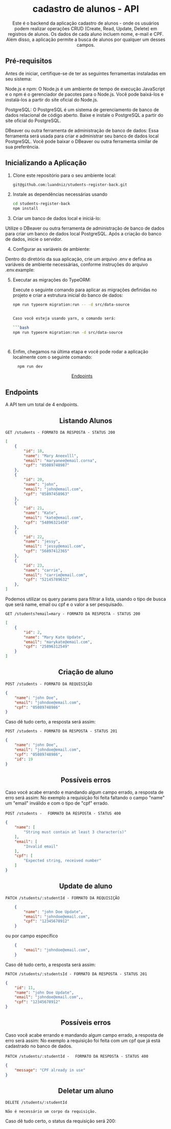 

<h1 align="center">
  cadastro de alunos - API
</h1>

<p align = "center">
Este é o backend da aplicação cadastro de alunos - onde os usuários podem realizar operações CRUD (Create, Read, Update, Delete) em registros de alunos. Os dados de cada aluno incluem nome, e-mail e CPF. Além disso, a aplicação permite a busca de alunos por qualquer um desses campos.
</p>

## Pré-requisitos

Antes de iniciar, certifique-se de ter as seguintes ferramentas instaladas em seu sistema:

Node.js e npm: O Node.js é um ambiente de tempo de execução JavaScript e o npm é o gerenciador de pacotes para o Node.js. Você pode baixá-los e instalá-los a partir do site oficial do Node.js.

PostgreSQL: O PostgreSQL é um sistema de gerenciamento de banco de dados relacional de código aberto. Baixe e instale o PostgreSQL a partir do site oficial do PostgreSQL.

DBeaver ou outra ferramenta de administração de banco de dados: Essa ferramenta será usada para criar e administrar seu banco de dados local PostgreSQL. Você pode baixar o DBeaver ou outra ferramenta similar de sua preferência.

## Inicializando a Aplicação

1. Clone este repositório para o seu ambiente local:

   ```bash
   git@github.com:luandniz/students-register-back.git

2. Instale as dependências necessárias usando
    ```bash
    cd students-register-back
    npm install

3. Criar um banco de dados local e iniciá-lo:

Utilize o DBeaver ou outra ferramenta de administração de banco de dados para criar um banco de dados local PostgreSQL.
Após a criação do banco de dados, inicie o servidor.

4. Configurar as variáveis de ambiente:

Dentro do diretório da sua aplicação, crie um arquivo .env e defina as variáveis de ambiente necessárias, conforme instruções do arquivo .env.example:

5. Executar as migrações do TypeORM:

    Execute o seguinte comando para aplicar as migrações definidas no projeto e criar a estrutura inicial do banco de dados:
    ```bash
    npm run typeorm migration:run -- -d src/data-source


   Caso você esteja usando yarn, o comando será:
    
    ```bash
    npm run typeorm migration:run -d src/data-source

  
6. Enfim, chegamos na última etapa e você pode rodar a aplicação localmente com o seguinte comando:
   ```bash
     npm run dev


<p align="center">
  <a href="#endpoints">Endpoints</a>&nbsp;&nbsp;&nbsp;&nbsp;&nbsp;&nbsp;
</p>

## **Endpoints**

A API tem um total de 4 endpoints. <br/>

<h2 align ='center'> Listando Alunos </h2>

`GET /students - FORMATO DA RESPOSTA - STATUS 200`

```json
[
	{
		"id": 18,
		"name": "Mary Aneexlll",
		"email": "maryanee@email.corna",
		"cpf": "05089748987"
	},
	{
		"id": 20,
		"name": "john",
		"email": "john@email.com",
		"cpf": "05897458963"
	},
	{
		"id": 21,
		"name": "Kate",
		"email": "kate@email.com",
		"cpf": "54896321458"
	},
	{
		"id": 22,
		"name": "jessy",
		"email": "jessy@email.com",
		"cpf": "56897412365"
	},
	{
		"id": 23,
		"name": "carrie",
		"email": "carrie@email.com",
		"cpf": "52145789632"
	},
]
```


Podemos utilizar os query params para filtrar a lista, usando o tipo de busca que será name, email ou cpf e o valor a ser pesquisado.

`GET /students?email=mary - FORMATO DA RESPOSTA - STATUS 200`

```json
[
	{
		"id": 2,
		"name": "Mary Kate Update",
		"email": "marykate@email.com",
		"cpf": "25896312549"
	}
]
```



<h2 align ='center'> Criação de aluno </h2>

`POST /students - FORMATO DA REQUISIÇÃO`

```json
{
	"name": "john Doe",
	"email": "johndoe@email.com",
	"cpf": "05089748986"
}
```

Caso dê tudo certo, a resposta será assim:

`POST /students - FORMATO DA RESPOSTA - STATUS 201`

```json
{
	"name": "john Doe",
	"email": "johndoe@email.com",
	"cpf": "05089748986",
	"id": 19
}
```


<h2 align ='center'> Possíveis erros </h2>

Caso você acabe errando e mandando algum campo errado, a resposta de erro será assim:
No exemplo a requisição foi feita faltando o campo "name" um "email" inválido e com o tipo de "cpf" errado.

`POST /students - `
` FORMATO DA RESPOSTA - STATUS 400`

```json
{
	"name": [
		"String must contain at least 3 character(s)"
	],
	"email": [
		"Invalid email"
	],
	"cpf": [
		"Expected string, received number"
	]
}
```

<h2 align ='center'> Update de aluno </h2>

`PATCH /students/:studentId - FORMATO DA REQUISIÇÃO`

```json
	{
		"name": "john Doe Update",
		"email": "johndoe@email.com",
		"cpf": "12345678912"
	}
```

ou por campo específico

```json
	{
		"email": "johndoe@email.com",
	}
```

Caso dê tudo certo, a resposta será assim:

`PATCH /students/:studentsId - FORMATO DA RESPOSTA - STATUS 201`

```json
{
	"id": 11,
	"name": "john Doe Update",
	"email": "johndoe@email.com",,
	"cpf": "12345678912"
}
```


<h2 align ='center'> Possíveis erros </h2>

Caso você acabe errando e mandando algum campo errado, a resposta de erro será assim:
No exemplo a requisição foi feita com um cpf que já está cadastrado no banco de dados.

`PATCH /students/:studentId - `
` FORMATO DA RESPOSTA - STATUS 400`

```json
{
	"message": "CPF already in use"
}
```

<h2 align ='center'> Deletar um aluno </h2>


`DELETE /students/:studentId`

```
Não é necessário um corpo da requisição.
```

Caso dê tudo certo, o status da requisição será 200:


